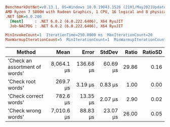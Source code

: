 ``` ini

BenchmarkDotNet=v0.13.1, OS=Windows 10.0.19043.1526 (21H1/May2021Update)
AMD Ryzen 7 5800H with Radeon Graphics, 1 CPU, 16 logical and 8 physical cores
.NET SDK=6.0.200
  [Host]     : .NET 6.0.2 (6.0.222.6406), X64 RyuJIT
  Job-NACPDG : .NET 6.0.2 (6.0.222.6406), X64 RyuJIT

MinInvokeCount=1  IterationTime=250.0000 ms  MaxIterationCount=20  
MaxWarmupIterationCount=5  MinIterationCount=1  MinWarmupIterationCount=1  

```
|                         Method |       Mean |     Error |   StdDev | Ratio | RatioSD |
|------------------------------- |-----------:|----------:|---------:|------:|--------:|
| &#39;Check an assortment of words&#39; | 8,064.1 μs | 136.68 μs | 60.69 μs | 29.86 |    0.16 |
|             &#39;Check root words&#39; |   269.7 μs |   3.19 μs |  0.83 μs |  1.00 |    0.00 |
|          &#39;Check correct words&#39; |   782.6 μs |  13.35 μs |  2.07 μs |  2.90 |    0.02 |
|            &#39;Check wrong words&#39; | 7,010.6 μs |  88.83 μs | 23.07 μs | 26.00 |    0.05 |
